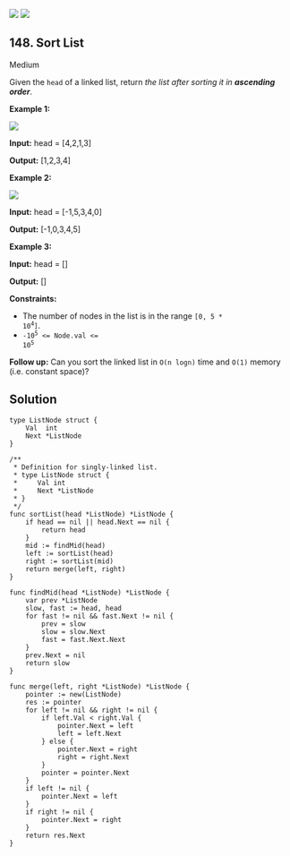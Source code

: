 [![](https://img.shields.io/github/stars/LeetCode-Top-Interview-150/LeetCode-Top-Interview-150?label=Stars&style=flat-square)](https://github.com/LeetCode-Top-Interview-150/LeetCode-Top-Interview-150)
[![](https://img.shields.io/github/forks/LeetCode-Top-Interview-150/LeetCode-Top-Interview-150?label=Fork%20me%20on%20GitHub%20&style=flat-square)](https://github.com/LeetCode-Top-Interview-150/LeetCode-Top-Interview-150/fork)

## 148\. Sort List

Medium

Given the `head` of a linked list, return _the list after sorting it in **ascending order**_.

**Example 1:**

![](https://assets.leetcode.com/uploads/2020/09/14/sort_list_1.jpg)

**Input:** head = [4,2,1,3]

**Output:** [1,2,3,4]

**Example 2:**

![](https://assets.leetcode.com/uploads/2020/09/14/sort_list_2.jpg)

**Input:** head = [-1,5,3,4,0]

**Output:** [-1,0,3,4,5]

**Example 3:**

**Input:** head = []

**Output:** []

**Constraints:**

*   The number of nodes in the list is in the range <code>[0, 5 * 10<sup>4</sup>]</code>.
*   <code>-10<sup>5</sup> <= Node.val <= 10<sup>5</sup></code>

**Follow up:** Can you sort the linked list in `O(n logn)` time and `O(1)` memory (i.e. constant space)?

## Solution

```golang
type ListNode struct {
	Val  int
	Next *ListNode
}

/**
 * Definition for singly-linked list.
 * type ListNode struct {
 *     Val int
 *     Next *ListNode
 * }
 */
func sortList(head *ListNode) *ListNode {
	if head == nil || head.Next == nil {
		return head
	}
	mid := findMid(head)
	left := sortList(head)
	right := sortList(mid)
	return merge(left, right)
}

func findMid(head *ListNode) *ListNode {
	var prev *ListNode
	slow, fast := head, head
	for fast != nil && fast.Next != nil {
		prev = slow
		slow = slow.Next
		fast = fast.Next.Next
	}
	prev.Next = nil
	return slow
}

func merge(left, right *ListNode) *ListNode {
	pointer := new(ListNode)
	res := pointer
	for left != nil && right != nil {
		if left.Val < right.Val {
			pointer.Next = left
			left = left.Next
		} else {
			pointer.Next = right
			right = right.Next
		}
		pointer = pointer.Next
	}
	if left != nil {
		pointer.Next = left
	}
	if right != nil {
		pointer.Next = right
	}
	return res.Next
}
```